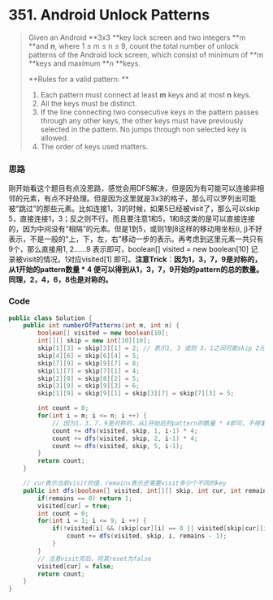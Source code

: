# 351. Android Unlock Patterns

> Given an Android **3x3 **key lock screen and two integers **m **and **n**, where 1 ≤ m ≤ n ≤ 9, count the total number of unlock patterns of the Android lock screen, which consist of minimum of **m **keys and maximum **n **keys.
>
> **Rules for a valid pattern: **
>
> 1. Each pattern must connect at least **m** keys and at most **n** keys.
> 2. All the keys must be distinct.
> 3. If the line connecting two consecutive keys in the pattern passes through any other keys, the other keys must have previously selected in the pattern. No jumps through non selected key is allowed.
> 4. The order of keys used matters.

### 思路

刚开始看这个题目有点没思路，感觉会用DFS解决，但是因为有可能可以连接非相邻的元素，有点不好处理。但是因为这里就是3x3的格子，那么可以罗列出可能被“跳过”的那些元素。比如连接1，3的时候，如果5已经被visit了，那么可以skip 5，直接连接1，3；反之则不行。而且要注意1和5，1和8这类的是可以直接连接的，因为中间没有“相隔”的元素。但是1到5，或则1到8这样的移动用坐标\(i, j\)不好表示，不是一般的“上，下，左，右”移动一步的表示。再考虑到这里元素一共只有9个，那么直接用1, 2......9 表示即可，boolean\[\] visited = new boolean\[10\] 记录被visit的情况，1对应visited\[1\] 即可。**注意Trick**：**因为1，3，7，9是对称的，从1开始的pattern数量 \* 4 便可以得到从1，3，7，9开始的pattern的总的数量。同理，2，4，6，8也是对称的。**

### Code

```java
public class Solution {
    public int numberOfPatterns(int m, int n) {
        boolean[] visited = new boolean[10];
        int[][] skip = new int[10][10];
        skip[1][3] = skip[3][1] = 2; // 表示1, 3 或则 3，1之间可能skip 2元素，取决于2是否已经被visit
        skip[4][6] = skip[6][4] = 5;
        skip[7][9] = skip[9][7] = 8;
        skip[1][7] = skip[7][1] = 4;
        skip[2][8] = skip[8][2] = 5;
        skip[3][9] = skip[9][3] = 6;
        skip[1][9] = skip[9][1] = skip[3][7] = skip[7][3] = 5;

        int count = 0;
        for(int i = m; i <= n; i ++) {
            // 因为1，3，7，9是对称的，从1开始后的pattern的数量 * 4即可，不用重新计算从3，7，9出发的pattern数量
            count += dfs(visited, skip, 1, i-1) * 4;
            count += dfs(visited, skip, 2, i-1) * 4;
            count += dfs(visited, skip, 5, i-1);
        }
        return count;
    }

    // cur表示当前visit的值，remains表示还需要visit多少个不同的key
    public int dfs(boolean[] visited, int[][] skip, int cur, int remains) {
        if(remains == 0) return 1;
        visited[cur] = true;
        int count = 0;
        for(int i = 1; i <= 9; i ++) {
            if(!visited[i] && (skip[cur][i] == 0 || visited[skip[cur][i]])) {
                count += dfs(visited, skip, i, remains - 1);
            }
        }
        // 注意visit完后，将其reset为false
        visited[cur] = false;
        return count;
    }
}
```



